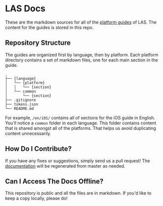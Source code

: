 # LAS Docs

These are the markdown sources for all of the [platform guides](https://leap.as/en_us/docs/overview.html) of LAS. The content for the guides is stored in this repo.

## Repository Structure

The guides are organized first by language, then by platform. Each platform directory contains a set of markdown files, one for each main section in the guide.

    .
    ├── {language}
    │   └── {platform}
    │   │   └── {section}
    │   └── common
    │       └── {section}
    ├── .gitignore
    ├── tokens.json
    └── README.md

For example, `/en/iOS/` contains all of sections for the iOS guide in English. You'll notice a `common` folder in each language. This folder contains content that is shared amongst all of the platforms. That helps us avoid duplicating content unnecessarily.

## How Do I Contribute?

If you have any fixes or suggestions, simply send us a pull request! The [documentation](https://leap.as/en_us/docs/overview.html) will be regenerated from master as needed.

## Can I Access The Docs Offline?

This repository is public and all the files are in markdown. If you'd like to keep a copy locally, please do!
